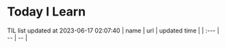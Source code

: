 # Today I Learn 
TIL list updated at 2023-06-17 02:07:40
| name | url | updated time |
| :--- | -- | -- |
